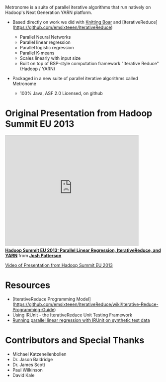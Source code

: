 Metronome is a suite of parallel iterative algorithms that run natively on Hadoop's Next Generation YARN platform. 

* Based directly on work we did with [Knitting Boar](https://github.com/jpatanooga/KnittingBoar) and [IterativeReduce] (https://github.com/emsixteeen/IterativeReduce)
	* Parallel Neural Networks
	* Parallel linear regression
    * Parallel logistic regression
    * Parallel K-means
    * Scales linearly with input size
    * Built on top of BSP-style computation framework "Iterative Reduce" (Hadoop / YARN)

* Packaged in a new suite of parallel iterative algorithms called Metronome
    * 100% Java, ASF 2.0 Licensed, on github


# Original Presentation from Hadoop Summit EU 2013

<iframe src="http://www.slideshare.net/slideshow/embed_code/17636499" width="427" height="356" frameborder="0" marginwidth="0" marginheight="0" scrolling="no" style="border:1px solid #CCC;border-width:1px 1px 0;margin-bottom:5px" allowfullscreen webkitallowfullscreen mozallowfullscreen> </iframe> <div style="margin-bottom:5px"> <strong> <a href="http://www.slideshare.net/jpatanooga/hadoop-summit-eu-2013-parallel-linear-regression-iterativereduce-and-yarn" title="Hadoop Summit EU 2013: Parallel Linear Regression, IterativeReduce, and YARN" target="_blank">Hadoop Summit EU 2013: Parallel Linear Regression, IterativeReduce, and YARN</a> </strong> from <strong><a href="http://www.slideshare.net/jpatanooga" target="_blank">Josh Patterson</a></strong> </div>

[Video of Presentation from Hadoop Summit EU 2013](http://www.youtube.com/watch?feature=player_embedded&v=rwiy_YhbxiI)


# Resources
* [IterativeReduce Programming Model] (https://github.com/emsixteeen/IterativeReduce/wiki/Iterative-Reduce-Programming-Guide)
* Using IRUnit - the IterativeReduce Unit Testing Framework
* [Running parallel linear regression with IRUnit on synthetic test data](https://github.com/jpatanooga/Metronome/wiki/Running-Parallel-Linear-Regression)

# Contributors and Special Thanks
* Michael Katzenellenbollen
* Dr. Jason Baldridge
* Dr. James Scott
* Paul Wilkinson
* David Kale
